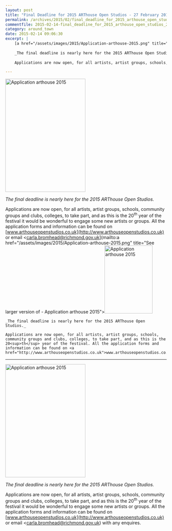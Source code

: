 ```yaml
---
layout: post
title: "Final Deadline for 2015 ARThouse Open Studios - 27 February 2015"
permalink: /archives/2015/02/final_deadline_for_2015_arthouse_open_studios_27_f.html
commentfile: 2015-02-14-final_deadline_for_2015_arthouse_open_studios_27_f
category: around_town
date: 2015-02-14 09:06:30
excerpt: |
    [a href="/assets/images/2015/Application-arthouse-2015.png" title="See larger version of - Application arthouse 2015"><img src="/assets/images/2015/Application-arthouse-2015_thumb.png" width="150" height="212" alt="Application arthouse 2015" class="photo right" /></a>
    
    _The final deadline is nearly here for the 2015 ARThouse Open Studios._
    
    Applications are now open, for all artists, artist groups, schools, community groups and clubs, colleges, to take part, and as this is the 20<sup>th</sup> year of the festival. All the application forms and information can be found on <a href="http://www.arthouseopenstudios.co.uk">www.arthouseopenstudios.co.uk</a>

---
```


<a href="/assets/images/2015/Application-arthouse-2015.png" title="See larger version of - Application arthouse 2015"><img src="/assets/images/2015/Application-arthouse-2015_thumb.png" width="250" height="353" alt="Application arthouse 2015" class="photo right" /></a>

*The final deadline is nearly here for the 2015 ARThouse Open Studios.*

Applications are now open, for all artists, artist groups, schools, community groups and clubs, colleges, to take part, and as this is the 20<sup>th</sup> year of the festival it would be wonderful to engage some new artists or groups. All the application forms and information can be found on [www.arthouseopenstudios.co.uk](http://www.arthouseopenstudios.co.uk) or email <carla.bromhead@richmond.gov.uk](mailto:a href="/assets/images/2015/Application-arthouse-2015.png" title="See larger version of - Application arthouse 2015"><img src="/assets/images/2015/Application-arthouse-2015_thumb.png" width="150" height="212" alt="Application arthouse 2015" class="photo right" /></a>
    
    _The final deadline is nearly here for the 2015 ARThouse Open Studios._
    
    Applications are now open, for all artists, artist groups, schools, community groups and clubs, colleges, to take part, and as this is the 20<sup>th</sup> year of the festival. All the application forms and information can be found on <a href="http://www.arthouseopenstudios.co.uk">www.arthouseopenstudios.co.uk</a>

---

<a href="/assets/images/2015/Application-arthouse-2015.png" title="See larger version of - Application arthouse 2015"><img src="/assets/images/2015/Application-arthouse-2015_thumb.png" width="250" height="353" alt="Application arthouse 2015" class="photo right" /></a>

*The final deadline is nearly here for the 2015 ARThouse Open Studios.*

Applications are now open, for all artists, artist groups, schools, community groups and clubs, colleges, to take part, and as this is the 20<sup>th</sup> year of the festival it would be wonderful to engage some new artists or groups. All the application forms and information can be found on [www.arthouseopenstudios.co.uk](http://www.arthouseopenstudios.co.uk) or email <carla.bromhead@richmond.gov.uk) with any enquires.
